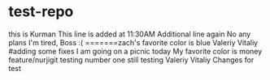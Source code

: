 # test-repo
this is Kurman
This line is added at 11:30AM
Additional line again
No any plans
I'm tired, Boss :(
=======zach's favorite color is blue
Valeriy 
Vitaliy
#adding some fixes
I am going on a picnic today
My favorite color is money
feature/nurjigit
testing number one 
still testing 
Valeriy 
Vitaliy
Changes for test